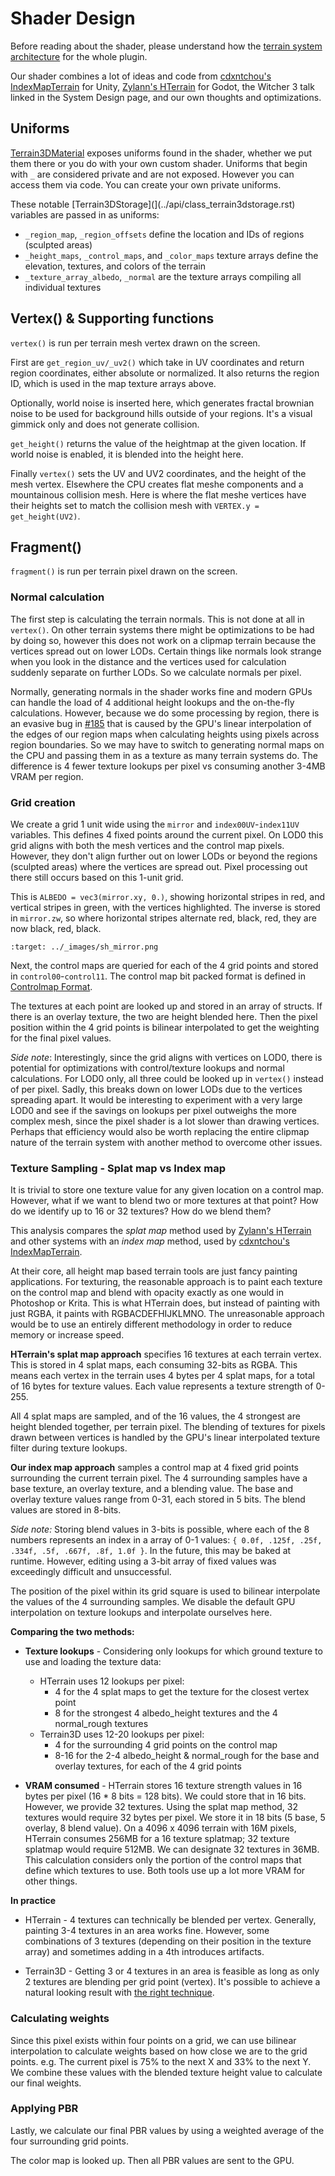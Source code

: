 Shader Design
==============

Before reading about the shader, please understand how the [terrain system architecture](system_architecture.md) for the whole plugin.

Our shader combines a lot of ideas and code from [cdxntchou's IndexMapTerrain](https://github.com/cdxntchou/IndexMapTerrain) for Unity, [Zylann's HTerrain](https://github.com/Zylann/godot_heightmap_plugin/) for Godot, the Witcher 3 talk linked in the System Design page, and our own thoughts and optimizations.

## Uniforms

[Terrain3DMaterial](../api/class_terrain3dmaterial.rst) exposes uniforms found in the shader, whether we put them there or you do with your own custom shader. Uniforms that begin with `_` are considered private and are not exposed. However you can access them via code. You can create your own private uniforms.

These notable [Terrain3DStorage](](../api/class_terrain3dstorage.rst) variables are passed in as uniforms:
* `_region_map`, `_region_offsets` define the location and IDs of regions (sculpted areas)
* `_height_maps`, `_control_maps`, and `_color_maps` texture arrays define the elevation, textures, and colors of the terrain
* `_texture_array_albedo`, `_normal` are the texture arrays compiling all individual textures

## Vertex() & Supporting functions

`vertex()` is run per terrain mesh vertex drawn on the screen.

First are `get_region_uv/_uv2()` which take in UV coordinates and return region coordinates, either absolute or normalized. It also returns the region ID, which is used in the map texture arrays above.

Optionally, world noise is inserted here, which generates fractal brownian noise to be used for background hills outside of your regions. It's a visual gimmick only and does not generate collision.

`get_height()` returns the value of the heightmap at the given location. If world noise is enabled, it is blended into the height here.

Finally `vertex()` sets the UV and UV2 coordinates, and the height of the mesh vertex. Elsewhere the CPU creates flat meshe components and a mountainous collision mesh. Here is where the flat meshe vertices have their heights set to match the collision mesh with `VERTEX.y = get_height(UV2)`.

## Fragment()

`fragment()` is run per terrain pixel drawn on the screen.

### Normal calculation

The first step is calculating the terrain normals. This is not done at all in `vertex()`. On other terrain systems there might be optimizations to be had by doing so, however this does not work on a clipmap terrain because the vertices spread out on lower LODs. Certain things like normals look strange when you look in the distance and the vertices used for calculation suddenly separate on further LODs. So we calculate normals per pixel.

Normally, generating normals in the shader works fine and modern GPUs can handle the load of 4 additional height lookups and the on-the-fly calculations. However, because we do some processing by region, there is an evasive bug in [#185](https://github.com/TokisanGames/Terrain3D/issues/185) that is caused by the GPU's linear interpolation of the edges of our region maps when calculating heights using pixels across region boundaries. So we may have to switch to generating normal maps on the CPU and passing them in as a texture as many terrain systems do. The difference is 4 fewer texture lookups per pixel vs consuming another 3-4MB VRAM per region.

### Grid creation

We create a grid 1 unit wide using the `mirror` and `index00UV`-`index11UV` variables. This defines 4 fixed points around the current pixel. On LOD0 this grid aligns with both the mesh vertices and the control map pixels. However, they don't align further out on lower LODs or beyond the regions (sculpted areas) where the vertices are spread out. Pixel processing out there still occurs based on this 1-unit grid.

This is `ALBEDO = vec3(mirror.xy, 0.)`, showing horizontal stripes in red, and vertical stripes in green, with the vertices highlighted. The inverse is stored in `mirror.zw`, so where horizontal stripes alternate red, black, red, they are now black, red, black.

```{image} images/sh_mirror.png
:target: ../_images/sh_mirror.png
```

Next, the control maps are queried for each of the 4 grid points and stored in `control00`-`control11`. The control map bit packed format is defined in [Controlmap Format](controlmap_format.md). 

The textures at each point are looked up and stored in an array of structs. If there is an overlay texture, the two are height blended here. Then the pixel position within the 4 grid points is bilinear interpolated to get the weighting for the final pixel values.

_Side note_: Interestingly, since the grid aligns with vertices on LOD0, there is potential for optimizations with control/texture lookups and normal calculations. For LOD0 only, all three could be looked up in `vertex()` instead of per pixel. Sadly, this breaks down on lower LODs due to the vertices spreading apart. It would be interesting to experiment with a very large LOD0 and see if the savings on lookups per pixel outweighs the more complex mesh, since the pixel shader is a lot slower than drawing vertices. Perhaps that efficiency would also be worth replacing the entire clipmap nature of the terrain system with another method to overcome other issues.

### Texture Sampling - Splat map vs Index map

It is trivial to store one texture value for any given location on a control map. However, what if we want to blend two or more textures at that point? How do we identify up to 16 or 32 textures? How do we blend them?

This analysis compares the *splat map* method used by [Zylann's HTerrain](https://github.com/Zylann/godot_heightmap_plugin/) and other systems with an *index map* method, used by [cdxntchou's IndexMapTerrain](https://github.com/cdxntchou/IndexMapTerrain).

At their core, all height map based terrain tools are just fancy painting applications. For texturing, the reasonable approach is to paint each texture on the control map and blend with opacity exactly as one would in Photoshop or Krita. This is what HTerrain does, but instead of painting with just RGBA, it paints with RGBACDEFHIJKLMNO. The unreasonable approach would be to use an entirely different methodology in order to reduce memory or increase speed.

**HTerrain's splat map approach** specifies 16 textures at each terrain vertex. This is stored in 4 splat maps, each consuming 32-bits as RGBA. This means each vertex in the terrain uses 4 bytes per 4 splat maps, for a total of 16 bytes for texture values. Each value represents a texture strength of 0-255. 

All 4 splat maps are sampled, and of the 16 values, the 4 strongest are height blended together, per terrain pixel. The blending of textures for pixels drawn between vertices is handled by the GPU's linear interpolated texture filter during texture lookups.

**Our index map approach** samples a control map at 4 fixed grid points surrounding the current terrain pixel. The 4 surrounding samples have a base texture, an overlay texture, and a blending value. The base and overlay texture values range from 0-31, each stored in 5 bits. The blend values are stored in 8-bits.

*Side note:* Storing blend values in 3-bits is possible, where each of the 8 numbers represents an index in a array of 0-1 values: `{ 0.0f, .125f, .25f, .334f, .5f, .667f, .8f, 1.0f }`. In the future, this may be baked at runtime. However, editing using a 3-bit array of fixed values was exceedingly difficult and unsuccessful.

The position of the pixel within its grid square is used to bilinear interpolate the values of the 4 surrounding samples. We disable the default GPU interpolation on texture lookups and interpolate ourselves here. 

**Comparing the two methods:**

* **Texture lookups** - Considering only lookups for which ground texture to use and loading the texture data:
  * HTerrain uses 12 lookups per pixel:
    * 4 for the 4 splat maps to get the texture for the closest vertex point
    * 8 for the strongest 4 albedo_height textures and the 4 normal_rough textures
  * Terrain3D uses 12-20 lookups per pixel:
    * 4 for the surrounding 4 grid points on the control map
    * 8-16 for the 2-4 albedo_height & normal_rough for the base and overlay textures, for each of the 4 grid points

* **VRAM consumed** - HTerrain stores 16 texture strength values in 16 bytes per pixel (16 * 8 bits = 128 bits). We could store that in 16 bits. However, we provide 32 textures. Using the splat map method, 32 textures would require 32 bytes per pixel. We store it in 18 bits (5 base, 5 overlay, 8 blend value). On a 4096 x 4096 terrain with 16M pixels, HTerrain consumes 256MB for a 16 texture splatmap; 32 texture splatmap would require 512MB. We can designate 32 textures in 36MB. This calculation considers only the portion of the control maps that define which textures to use. Both tools use up a lot more VRAM for other things.

**In practice**

* HTerrain - 4 textures can technically be blended per vertex. Generally, painting 3-4 textures in an area works fine. However, some combinations of 3 textures (depending on their position in the texture array) and sometimes adding in a 4th introduces artifacts. 

* Terrain3D - Getting 3 or 4 textures in an area is feasible as long as only 2 textures are blending per grid point (vertex). It's possible to achieve a natural looking result with [the right technique](tips.md#recommended-painting-technique).

### Calculating weights

Since this pixel exists within four points on a grid, we can use bilinear interpolation to calculate weights based on how close we are to the grid points. e.g. The current pixel is 75% to the next X and 33% to the next Y. We combine these values with the blended texture height value to calculate our final weights.

### Applying PBR

Lastly, we calculate our final PBR values by using a weighted average of the four surrounding grid points.

The color map is looked up. Then all PBR values are sent to the GPU.

